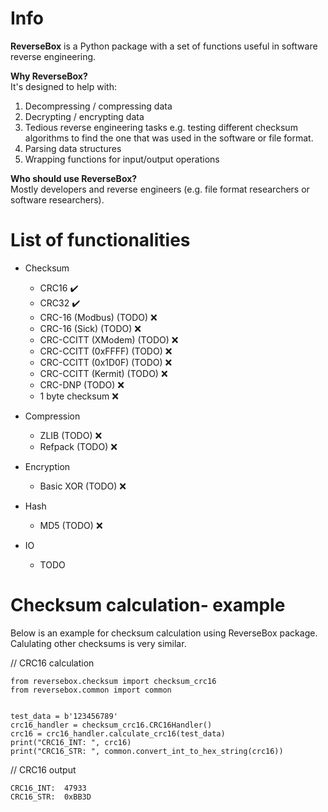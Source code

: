 # Info

**ReverseBox** is a Python package with a set of functions
useful in software reverse engineering.

**Why ReverseBox?** <br>
It's designed to help with: 
1. Decompressing / compressing data
2. Decrypting / encrypting data
3. Tedious reverse engineering tasks
e.g. testing different checksum algorithms to find the one that was
used in the software or file format.
4. Parsing data structures
5. Wrapping functions for input/output operations

**Who should use ReverseBox?** <br>
Mostly developers and reverse engineers (e.g. file format researchers
or software researchers).

# List of functionalities

* Checksum
  - CRC16 :heavy_check_mark:
  - CRC32 :heavy_check_mark:
  - CRC-16 (Modbus) (TODO) :x:
  - CRC-16 (Sick) (TODO) :x:
  - CRC-CCITT (XModem) (TODO) :x:
  - CRC-CCITT (0xFFFF) (TODO) :x:
  - CRC-CCITT (0x1D0F) (TODO) :x:
  - CRC-CCITT (Kermit) (TODO) :x:
  - CRC-DNP (TODO) :x:
  - 1 byte checksum :x:

* Compression
  - ZLIB (TODO) :x:
  - Refpack (TODO) :x:

* Encryption
  - Basic XOR (TODO) :x:

* Hash
  - MD5 (TODO) :x:

* IO
  - TODO

# Checksum calculation- example
Below is an example for checksum calculation using ReverseBox package.
Calulating other checksums is very similar.

// CRC16 calculation
```
from reversebox.checksum import checksum_crc16
from reversebox.common import common


test_data = b'123456789'
crc16_handler = checksum_crc16.CRC16Handler()
crc16 = crc16_handler.calculate_crc16(test_data)
print("CRC16_INT: ", crc16)
print("CRC16_STR: ", common.convert_int_to_hex_string(crc16))
```
// CRC16 output
```
CRC16_INT:  47933
CRC16_STR:  0xBB3D
```